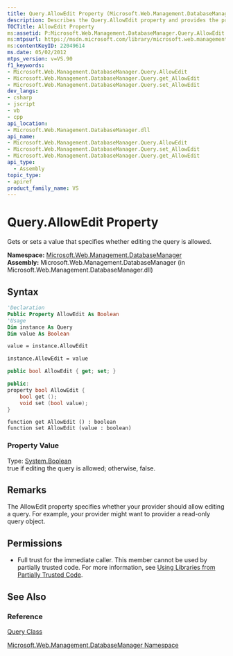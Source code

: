```yaml
---
title: Query.AllowEdit Property (Microsoft.Web.Management.DatabaseManager)
description: Describes the Query.AllowEdit property and provides the property's namespace, assembly, syntax, remarks, and permissions.
TOCTitle: AllowEdit Property
ms:assetid: P:Microsoft.Web.Management.DatabaseManager.Query.AllowEdit
ms:mtpsurl: https://msdn.microsoft.com/library/microsoft.web.management.databasemanager.query.allowedit(v=VS.90)
ms:contentKeyID: 22049614
ms.date: 05/02/2012
mtps_version: v=VS.90
f1_keywords:
- Microsoft.Web.Management.DatabaseManager.Query.AllowEdit
- Microsoft.Web.Management.DatabaseManager.Query.get_AllowEdit
- Microsoft.Web.Management.DatabaseManager.Query.set_AllowEdit
dev_langs:
- csharp
- jscript
- vb
- cpp
api_location:
- Microsoft.Web.Management.DatabaseManager.dll
api_name:
- Microsoft.Web.Management.DatabaseManager.Query.AllowEdit
- Microsoft.Web.Management.DatabaseManager.Query.set_AllowEdit
- Microsoft.Web.Management.DatabaseManager.Query.get_AllowEdit
api_type:
  - Assembly
topic_type:
- apiref
product_family_name: VS
---
```


# Query.AllowEdit Property

Gets or sets a value that specifies whether editing the query is allowed.

**Namespace:**  [Microsoft.Web.Management.DatabaseManager](microsoft-web-management-databasemanager-namespace.md)  
**Assembly:**  Microsoft.Web.Management.DatabaseManager (in Microsoft.Web.Management.DatabaseManager.dll)

## Syntax

```vb
'Declaration
Public Property AllowEdit As Boolean
'Usage
Dim instance As Query
Dim value As Boolean

value = instance.AllowEdit

instance.AllowEdit = value
```

```csharp
public bool AllowEdit { get; set; }
```

```cpp
public:
property bool AllowEdit {
    bool get ();
    void set (bool value);
}
```

```jscript
function get AllowEdit () : boolean
function set AllowEdit (value : boolean)
```

### Property Value

Type: [System.Boolean](https://msdn.microsoft.com/library/a28wyd50)  
true if editing the query is allowed; otherwise, false.  

## Remarks

The AllowEdit property specifies whether your provider should allow editing a query. For example, your provider might want to provider a read-only query object.

## Permissions

  - Full trust for the immediate caller. This member cannot be used by partially trusted code. For more information, see [Using Libraries from Partially Trusted Code](https://msdn.microsoft.com/library/8skskf63).

## See Also

### Reference

[Query Class](query-class-microsoft-web-management-databasemanager.md)

[Microsoft.Web.Management.DatabaseManager Namespace](microsoft-web-management-databasemanager-namespace.md)

